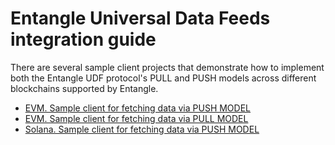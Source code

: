 # Entangle Universal Data Feeds integration guide

There are several sample client projects that demonstrate how to implement both the Entangle UDF protocol's PULL and 
PUSH models across different blockchains supported by Entangle.

- [EVM. Sample client for fetching data via PUSH MODEL](./examples/push-consumer)
- [EVM. Sample client for fetching data via PULL MODEL](./examples/pull-consumer)
- [Solana. Sample client for fetching data via PUSH MODEL](./examples/push-consumer-solana)
